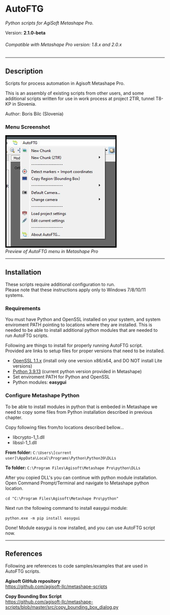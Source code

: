 # AutoFTG

*Python scripts for AgiSoft Metashape Pro.* 

Version: **2.1.0-beta**

###### Compatible with Metashape Pro version: 1.8.x and 2.0.x

---

## Description

Scripts for process automation in Agisoft Metashape Pro.

This is an assembly of existing scripts from other users, and some additional scripts written for use in work process at project 2TIR, tunnel T8-KP in Slovenia.


Author: Boris Bilc (Slovenia)


### Menu Screenshot

![Menu Screenshot](menu_preview.jpg "Preview of AutoFTG menu in Metashape Pro")<br>
*Preview of AutoFTG menu in Metashape Pro*<br>

---

## Installation

These scripts require additional configuration to run.<br>
Please note that these instructions apply only to Windows 7/8/10/11 systems.

### Requirements

You must have Python and OpenSSL installed on your system, and system enviroment PATH pointing to locations where they are installed. This is needed to be able to install additional python modules that are needed to run AutoFTG scripts.

Following are things to install for properly running AutoFTG script.<br>
Provided are links to setup files for proper versions that need to be installed.

- [OpenSSL 1.1.x](https://slproweb.com/products/Win32OpenSSL.html) (install only one version x86/x64, and DO NOT install Lite versions)
- [Python 3.9.13](https://www.python.org/ftp/python/3.9.13/python-3.9.13-amd64.exe) (current python version provided in Metashape)
- Set enviroment PATH for Python and OpenSSL
- Python modules: **easygui**

### Configure Metashape Python

To be able to install modules in python that is embeded in Metashape we need to copy some files from Python installation described in previous chapter.

Copy following files from/to locations described bellow...

- libcrypto-1_1.dll
- libssl-1_1.dll

**From folder:** `C:\Users\[current user]\AppData\Local\Programs\Python\Python39\DLLs`

**To folder:** `C:\Program Files\Agisoft\Metashape Pro\python\DLLs`

After you copied DLL's you can continue with python module installation.<br>
Open Command Prompt/Terminal and navigate to Metashape python location.

`cd "C:\Program Files\Agisoft\Metashape Pro\python"`

Next run the following command to install easygui module:

`python.exe -m pip install easygui`

Done! Module easygui is now installed, and you can use AutoFTG script now.

---

## References

Following are references to code samples/examples that are used in AutoFTG scripts.

**Agisoft GitHub repository**<br>
https://github.com/agisoft-llc/metashape-scripts

**Copy Bounding Box Script**<br>
https://github.com/agisoft-llc/metashape-scripts/blob/master/src/copy_bounding_box_dialog.py

